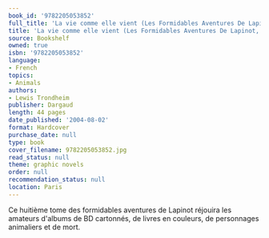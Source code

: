 ```yaml
---
book_id: '9782205053852'
full_title: 'La vie comme elle vient (Les Formidables Aventures De Lapinot, #8)'
title: 'La vie comme elle vient (Les Formidables Aventures De Lapinot, #8)'
source: Bookshelf
owned: true
isbn: '9782205053852'
language:
- French
topics:
- Animals
authors:
- Lewis Trondheim
publisher: Dargaud
length: 44 pages
date_published: '2004-08-02'
format: Hardcover
purchase_date: null
type: book
cover_filename: 9782205053852.jpg
read_status: null
theme: graphic novels
order: null
recommendation_status: null
location: Paris
---
```

Ce huitième tome des formidables aventures de Lapinot réjouira les amateurs d'albums de BD cartonnés, de livres en couleurs, de personnages animaliers et de mort.


